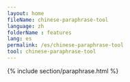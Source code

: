 ```yaml
---
layout: home
fileName: chinese-paraphrase-tool
language: zh
folderName : features
lang: es
permalink: /es/chinese-paraphrase-tool
tool: chinese-paraphrase-tool
---
```

{% include section/paraphrase.html %}